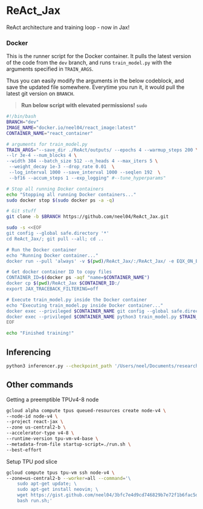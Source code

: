 # ReAct_Jax
ReAct architecture and training loop - now in Jax!

### Docker

This is the runner script for the Docker container. It pulls the latest version of the code from the `dev` branch, and runs `train_model.py` with the arguments specified in `TRAIN_ARGS`.

Thus you can easily modify the arguments in the below codeblock, and save the updated file somewhere. Everytime you run it, it would pull the latest git version on `BRANCH`.

> **Run below script with elevated permissions! `sudo`**

```bash
#!/bin/bash
BRANCH="dev"
IMAGE_NAME="docker.io/neel04/react_image:latest"
CONTAINER_NAME="react_container"

# arguments for train_model.py
TRAIN_ARGS="--save_dir ./ReAct/outputs/ --epochs 4 --warmup_steps 200 \
--lr 3e-4 --num_blocks 4 \
--width 384 --batch_size 512 --n_heads 4 --max_iters 5 \
 --weight_decay 1e-3 --drop_rate 0.01  \
 --log_interval 1000 --save_interval 1000 --seqlen 192  \
 --bf16 --accum_steps 1 --exp_logging" #--tune_hyperparams"

# Stop all running Docker containers
echo "Stopping all running Docker containers..."
sudo docker stop $(sudo docker ps -a -q)

# Git stuff
git clone -b $BRANCH https://github.com/neel04/ReAct_Jax.git

sudo -s <<EOF
git config --global safe.directory '*'
cd ReAct_Jax/; git pull --all; cd ..

# Run the Docker container
echo "Running Docker container..."
docker run --pull 'always' -v $(pwd)/ReAct_Jax/:/ReAct_Jax/ -e EQX_ON_ERROR=nan --privileged --rm --net=host --name $CONTAINER_NAME -it -d $IMAGE_NAME

# Get docker container ID to copy files
CONTAINER_ID=$(docker ps -aqf "name=$CONTAINER_NAME")
docker cp $(pwd)/ReAct_Jax $CONTAINER_ID:/
export JAX_TRACEBACK_FILTERING=off

# Execute train_model.py inside the Docker container
echo "Executing train_model.py inside Docker container..."
docker exec --privileged $CONTAINER_NAME git config --global safe.directory '*'
docker exec --privileged $CONTAINER_NAME python3 train_model.py $TRAIN_ARGS
EOF

echo "Finished training!"
```

## Inferencing

```bash
python3 inferencer.py --checkpoint_path '/Users/neel/Documents/research/ReAct_Jax/ReAct/outputs/model 5000.eqx' --num_blocks 3 --width 256 --n_heads 4 --seqlen 196  --prompt "Sam is sad because"
```

## Other commands

Getting a preemptible TPUv4-8 node

```bash
gcloud alpha compute tpus queued-resources create node-v4 \
--node-id node-v4 \
--project react-jax \
--zone us-central2-b \
--accelerator-type v4-8 \
--runtime-version tpu-vm-v4-base \
--metadata-from-file startup-script=./run.sh \
--best-effort
```

Setup TPU pod slice

```bash
gcloud compute tpus tpu-vm ssh node-v4 \
--zone=us-central2-b --worker=all --command='\
    sudo apt-get update; \
    sudo apt-get install neovim; \
    wget https://gist.github.com/neel04/3bfc7e4d9cd746829b7e72f1b6fac5de -O ./run.sh; \
    bash run.sh;'
```